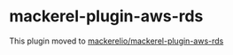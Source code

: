 mackerel-plugin-aws-rds
=================================

This plugin moved to [mackerelio/mackerel-plugin-aws-rds][url]

[url]: https://github.com/mackerelio/mackerel-plugin-aws-rds
